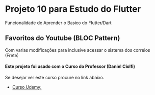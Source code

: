 # Projeto 10 para Estudo do Flutter

Funcionalidade de Aprender o Basico do Flutter/Dart

## Favoritos do Youtube (BLOC Pattern) 

Com varias modificações para inclusive acessar o sistema dos correios (Frete)

#### Este projeto foi usado com o Curso do Professor (Daniel Ciolfi)

Se desejar ver este curso procure no link abaixo.

- [Curso Udemy: ](https://www.udemy.com/course/curso-completo-flutter-app-android-ios/)
